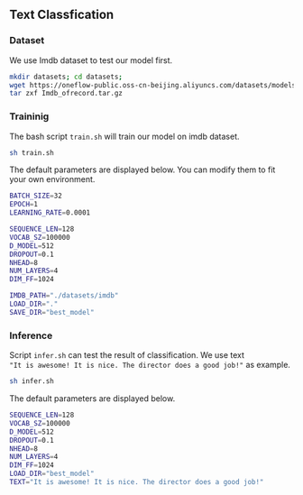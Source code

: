 ## Text Classfication

### Dataset

We use Imdb dataset to test our model first.

```bash
mkdir datasets; cd datasets;
wget https://oneflow-public.oss-cn-beijing.aliyuncs.com/datasets/models/Imdb_ofrecord.tar.gz
tar zxf Imdb_ofrecord.tar.gz
```

### Traininig

The bash script `train.sh` will train our model on imdb dataset.

```bash
sh train.sh
```

The default parameters are displayed below. You can modify them to fit your own environment.

```bash
BATCH_SIZE=32
EPOCH=1
LEARNING_RATE=0.0001

SEQUENCE_LEN=128
VOCAB_SZ=100000
D_MODEL=512
DROPOUT=0.1
NHEAD=8
NUM_LAYERS=4
DIM_FF=1024

IMDB_PATH="./datasets/imdb"
LOAD_DIR="."
SAVE_DIR="best_model"
```

### Inference

Script `infer.sh` can test the result of classification. We use text `"It is awesome! It is nice. The director does a good job!"` as example.

```bash
sh infer.sh
```

The default parameters are displayed below.

```bash
SEQUENCE_LEN=128
VOCAB_SZ=100000
D_MODEL=512
DROPOUT=0.1
NHEAD=8
NUM_LAYERS=4
DIM_FF=1024
LOAD_DIR="best_model"
TEXT="It is awesome! It is nice. The director does a good job!"
```
